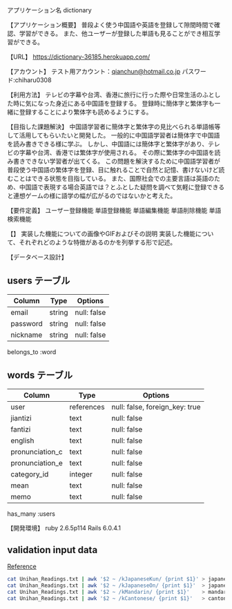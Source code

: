 アプリケーション名
dictionary

【アプリケーション概要】
普段よく使う中国語や英語を登録して隙間時間で確認、学習ができる。
また、他ユーザーが登録した単語も見ることができ相互学習ができる。

【URL】
https://dictionary-36185.herokuapp.com/


【アカウント】
テスト用アカウント：qianchun@hotmail.co.jp
パスワード:chiharu0308

【利用方法】
テレビの字幕や台湾、香港に旅行に行った際や日常生活のふとした時に気になった身近にある中国語を登録する。
登録時に簡体字と繁体字も一緒に登録することにより繁体字も読めるようにする。

【目指した課題解決】
中国語学習者に簡体字と繁体字の見比べられる単語帳等して活用してもらいたいと開発した。
一般的に中国語学習者は簡体字で中国語を読み書きできる様に学ぶ。
しかし、中国語には簡体字と繁体字があり、テレビの字幕や台湾、香港では繁体字が使用される。
その際に繁体字の中国語を読み書きできない学習者が出てくる。
この問題を解決するために中国語学習者が普段使う中国語の繁体字を登録、目に触れることで自然と記憶、書けないけど読むことはできる状態を目指している。
また、国際社会での主要言語は英語のため、中国語で表現する場合英語では？とふとした疑問を調べて気軽に登録できると連想ゲームの様に語学の幅が広がるのではないかと考えた。

【要件定義】
ユーザー登録機能
単語登録機能
単語編集機能
単語削除機能
単語検索機能

【】
実装した機能についての画像やGIFおよびその説明	実装した機能について、それぞれどのような特徴があるのかを列挙する形で記述。

【データベース設計】

## users テーブル

| Column     | Type   | Options     |
| ---------- | ------ | ----------- |
| email      | string | null: false |
| password   | string | null: false |
| nickname   | string | null: false |

belongs_to :word

## words テーブル

| Column          | Type       | Options                        |
| --------------- | ---------- | ------------------------------ |
| user            | references | null: false, foreign_key: true |
| jiantizi        | text       | null: false                    |
| fantizi         | text       | null: false                    |
| english         | text       | null: false                    |
| pronunciation_c | text       | null: false                    |
| pronunciation_e | text       | null: false                    |
| category_id     | integer    | null: false                    |
| mean            | text       | null: false                    |
| memo            | text       | null: false                    |

has_many :users

【開発環境】
ruby 2.6.5p114
Rails 6.0.4.1

## validation input data
[Reference](https://shinya131-note.hatenablog.jp/entry/2015/07/10/004853)
```bash
cat Unihan_Readings.txt | awk '$2 ~ /kJapaneseKun/ {print $1}' > japanese_kun
cat Unihan_Readings.txt | awk '$2 ~ /kJapaneseOn/ {print $1}'  > japanese_on
cat Unihan_Readings.txt | awk '$2 ~ /kMandarin/ {print $1}'    > mandarin
cat Unihan_Readings.txt | awk '$2 ~ /kCantonese/ {print $1}'   > cantonese
```